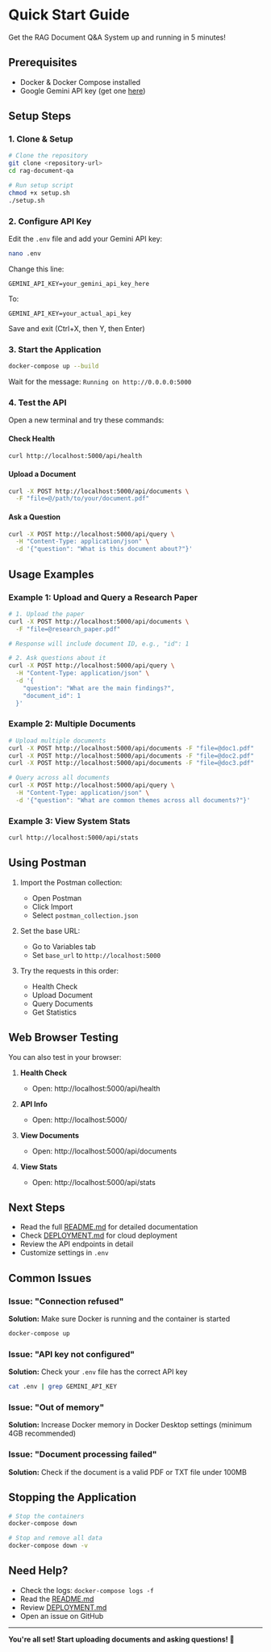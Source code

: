 # Quick Start Guide

Get the RAG Document Q&A System up and running in 5 minutes!

## Prerequisites

- Docker & Docker Compose installed
- Google Gemini API key (get one [here](https://makersuite.google.com/app/apikey))

## Setup Steps

### 1. Clone & Setup

```bash
# Clone the repository
git clone <repository-url>
cd rag-document-qa

# Run setup script
chmod +x setup.sh
./setup.sh
```

### 2. Configure API Key

Edit the `.env` file and add your Gemini API key:

```bash
nano .env
```

Change this line:
```env
GEMINI_API_KEY=your_gemini_api_key_here
```

To:
```env
GEMINI_API_KEY=your_actual_api_key
```

Save and exit (Ctrl+X, then Y, then Enter)

### 3. Start the Application

```bash
docker-compose up --build
```

Wait for the message: `Running on http://0.0.0.0:5000`

### 4. Test the API

Open a new terminal and try these commands:

#### Check Health
```bash
curl http://localhost:5000/api/health
```

#### Upload a Document
```bash
curl -X POST http://localhost:5000/api/documents \
  -F "file=@/path/to/your/document.pdf"
```

#### Ask a Question
```bash
curl -X POST http://localhost:5000/api/query \
  -H "Content-Type: application/json" \
  -d '{"question": "What is this document about?"}'
```

## Usage Examples

### Example 1: Upload and Query a Research Paper

```bash
# 1. Upload the paper
curl -X POST http://localhost:5000/api/documents \
  -F "file=@research_paper.pdf"

# Response will include document ID, e.g., "id": 1

# 2. Ask questions about it
curl -X POST http://localhost:5000/api/query \
  -H "Content-Type: application/json" \
  -d '{
    "question": "What are the main findings?",
    "document_id": 1
  }'
```

### Example 2: Multiple Documents

```bash
# Upload multiple documents
curl -X POST http://localhost:5000/api/documents -F "file=@doc1.pdf"
curl -X POST http://localhost:5000/api/documents -F "file=@doc2.pdf"
curl -X POST http://localhost:5000/api/documents -F "file=@doc3.pdf"

# Query across all documents
curl -X POST http://localhost:5000/api/query \
  -H "Content-Type: application/json" \
  -d '{"question": "What are common themes across all documents?"}'
```

### Example 3: View System Stats

```bash
curl http://localhost:5000/api/stats
```

## Using Postman

1. Import the Postman collection:
   - Open Postman
   - Click Import
   - Select `postman_collection.json`

2. Set the base URL:
   - Go to Variables tab
   - Set `base_url` to `http://localhost:5000`

3. Try the requests in this order:
   - Health Check
   - Upload Document
   - Query Documents
   - Get Statistics

## Web Browser Testing

You can also test in your browser:

1. **Health Check**
   - Open: http://localhost:5000/api/health

2. **API Info**
   - Open: http://localhost:5000/

3. **View Documents**
   - Open: http://localhost:5000/api/documents

4. **View Stats**
   - Open: http://localhost:5000/api/stats

## Next Steps

- Read the full [README.md](README.md) for detailed documentation
- Check [DEPLOYMENT.md](DEPLOYMENT.md) for cloud deployment
- Review the API endpoints in detail
- Customize settings in `.env`

## Common Issues

### Issue: "Connection refused"
**Solution:** Make sure Docker is running and the container is started
```bash
docker-compose up
```

### Issue: "API key not configured"
**Solution:** Check your `.env` file has the correct API key
```bash
cat .env | grep GEMINI_API_KEY
```

### Issue: "Out of memory"
**Solution:** Increase Docker memory in Docker Desktop settings (minimum 4GB recommended)

### Issue: "Document processing failed"
**Solution:** Check if the document is a valid PDF or TXT file under 100MB

## Stopping the Application

```bash
# Stop the containers
docker-compose down

# Stop and remove all data
docker-compose down -v
```

## Need Help?

- Check the logs: `docker-compose logs -f`
- Read the [README.md](README.md)
- Review [DEPLOYMENT.md](DEPLOYMENT.md)
- Open an issue on GitHub

---

**You're all set! Start uploading documents and asking questions! 🚀**